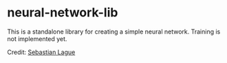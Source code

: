 # neural-network-lib

This is a standalone library for creating a simple neural network. Training is not implemented yet.

Credit: [Sebastian Lague](https://www.youtube.com/watch?v=8bNIkfRJZpo)
